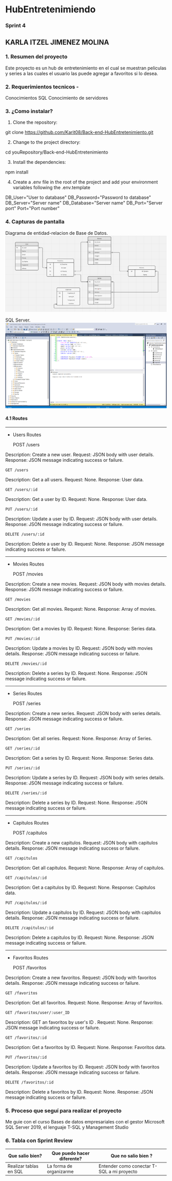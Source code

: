 # HubEntretenimiendo

### Sprint 4 
## KARLA ITZEL JIMENEZ MOLINA

### 1. Resumen del proyecto 
Este proyecto es un hub de entretenimiento en el cual se muestran peliculas y series a las cuales el usuario las puede agregar a favoritos si lo desea.

### 2. Requerimientos tecnicos -
Conocimientos SQL
Conocimiento de servidores

### 3. ¿Como instalar?
1. Clone the repository:

git clone https://github.com/Karit08/Back-end-HubEntretenimiento.git

2. Change to the project directory:

cd youRepository/Back-end-HubEntretenimiento

3. Install the dependencies:

npm install

4. Create a .env file in the root of the project and add your environment variables following the .env.template


DB_User="User to database"
DB_Password="Password to database"
DB_Server="Server name"
DB_Database="Server name"
DB_Port="Server port"
Port="Port number"

### 4. Capturas de pantalla 

Diagrama de entidad-relacion de Base de Datos.
![imagen](./src/assets/image.png)

SQL Server.
![imagen](./src/assets/BD.png)

#### 4.1 Routes
************************************************
- Users Routes

    POST /users

Description: Create a new user.
Request: JSON body with user details.
Response: JSON message indicating success or failure.
    
    GET /users

Description: Get a all users.
Request: None.
Response: User data.

    GET /users/:id

Description: Get a user by ID.
Request: None.
Response: User data.

    PUT /users/:id

Description: Update a user by ID.
Request: JSON body with user details.
Response: JSON message indicating success or failure.
    
    DELETE /users/:id

Description: Delete a user by ID.
Request: None.
Response: JSON message indicating success or failure.

*********************************************************
- Movies Routes

    POST /movies

Description: Create a new movies.
Request: JSON body with movies details.
Response: JSON message indicating success or failure.

    GET /movies

Description: Get all movies.
Request: None.
Response: Array of movies.

    GET /movies/:id

Description: Get a movies by ID.
Request: None.
Response: Series data.
    
    PUT /movies/:id

Description: Update a movies by ID.
Request: JSON body with movies details.
Response: JSON message indicating success or failure.

    DELETE /movies/:id

Description: Delete a series by ID.
Request: None.
Response: JSON message indicating success or failure.
    

*******************************************************
- Series Routes

    POST /series

Description: Create a new series.
Request: JSON body with series details.
Response: JSON message indicating success or failure.

    GET /series

Description: Get all series.
Request: None.
Response: Array of Series.

    GET /series/:id

Description: Get a series by ID.
Request: None.
Response: Series data.
    
    PUT /series/:id

Description: Update a series by ID.
Request: JSON body with series details.
Response: JSON message indicating success or failure.

    DELETE /series/:id

Description: Delete a series by ID.
Request: None.
Response: JSON message indicating success or failure.
    


*******************************************************
- Capitulos Routes

    POST /capitulos

Description: Create a new capitulos.
Request: JSON body with capitulos details.
Response: JSON message indicating success or failure.

    GET /capitulos

Description: Get all capitulos.
Request: None.
Response: Array of capitulos.

    GET /capitulos/:id

Description: Get a capitulos by ID.
Request: None.
Response: Capitulos data.
    
    PUT /capitulos/:id

Description: Update a capitulos by ID.
Request: JSON body with capitulos details.
Response: JSON message indicating success or failure.

    DELETE /capitulos/:id

Description: Delete a capitulos by ID.
Request: None.
Response: JSON message indicating success or failure.

*******************************************************
- Favoritos Routes

    POST /favoritos

Description: Create a new favoritos.
Request: JSON body with favoritos details.
Response: JSON message indicating success or failure.

    GET /favoritos

Description: Get all favoritos.
Request: None.
Response: Array of favoritos.
    
    GET /favoritos/user/:user_ID

Description: GET an favoritos by user's ID .
Request: None.
Response: JSON message indicating success or failure.

    GET /favoritos/:id

Description: Get a favoritos by ID.
Request: None.
Response: Favoritos data.
    
    PUT /favoritos/:id

Description: Update a favoritos by ID.
Request: JSON body with favoritos details.
Response: JSON message indicating success or failure.

    DELETE /favoritos/:id

Description: Delete a favoritos by ID.
Request: None.
Response: JSON message indicating success or failure.


### 5. Proceso que seguí para realizar el proyecto
Me guie con el curso Bases de datos empresariales con el gestor Microsoft SQL Server 2019, el lenguaje T-SQL y Management Studio

### 6. Tabla con Sprint Review 

| Que salio bien? | Que puedo hacer diferente? | Que no salio bien ? |
------------------|----------------------------|-----------------------
| Realizar tablas en SQL | La forma de organizarme  | Entender como conectar T-SQL a mi proyecto |

